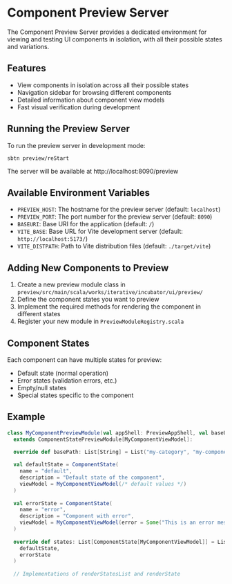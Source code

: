 # Component Preview Server

The Component Preview Server provides a dedicated environment for viewing and testing UI components in isolation, with all their possible states and variations.

## Features

- View components in isolation across all their possible states
- Navigation sidebar for browsing different components
- Detailed information about component view models
- Fast visual verification during development

## Running the Preview Server

To run the preview server in development mode:

```
sbtn preview/reStart
```

The server will be available at http://localhost:8090/preview

## Available Environment Variables

- `PREVIEW_HOST`: The hostname for the preview server (default: `localhost`)
- `PREVIEW_PORT`: The port number for the preview server (default: `8090`)
- `BASEURI`: Base URI for the application (default: `/`)
- `VITE_BASE`: Base URL for Vite development server (default: `http://localhost:5173/`)
- `VITE_DISTPATH`: Path to Vite distribution files (default: `./target/vite`)

## Adding New Components to Preview

1. Create a new preview module class in `preview/src/main/scala/works/iterative/incubator/ui/preview/`
2. Define the component states you want to preview
3. Implement the required methods for rendering the component in different states
4. Register your new module in `PreviewModuleRegistry.scala`

## Component States

Each component can have multiple states for preview:

- Default state (normal operation)
- Error states (validation errors, etc.)
- Empty/null states
- Special states specific to the component

## Example

```scala
class MyComponentPreviewModule(val appShell: PreviewAppShell, val baseUri: BaseUri)
  extends ComponentStatePreviewModule[MyComponentViewModel]:

  override def basePath: List[String] = List("my-category", "my-component")
  
  val defaultState = ComponentState(
    name = "default",
    description = "Default state of the component",
    viewModel = MyComponentViewModel(/* default values */)
  )
  
  val errorState = ComponentState(
    name = "error",
    description = "Component with error",
    viewModel = MyComponentViewModel(error = Some("This is an error message"))
  )
  
  override def states: List[ComponentState[MyComponentViewModel]] = List(
    defaultState,
    errorState
  )
  
  // Implementations of renderStatesList and renderState
```